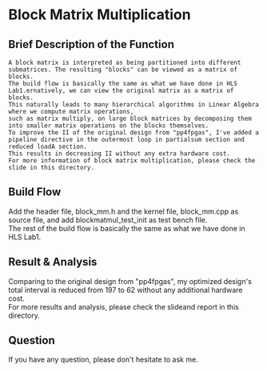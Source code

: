 Block Matrix Multiplication
===

Brief Description of the Function
---
	A block matrix is interpreted as being partitioned into different submatrices. The resulting "blocks" can be viewed as a matrix of blocks.  
	The build flow is basically the same as what we have done in HLS Lab1.ernatively, we can view the original matrix as a matrix of blocks.  
	This naturally leads to many hierarchical algorithms in Linear Algebra where we compute matrix operations,  
	such as matrix multiply, on large block matrices by decomposing them into smaller matrix operations on the blocks themselves.  
	To improve the II of the original design from "pp4fpgas", I've added a pipeline directive in the outermost loop in partialsum section and reduced loadA section. 
	This results in decreasing II without any extra hardware cost.  
	For more information of block matrix multiplication, please check the slide in this directory.  
    
Build Flow 
---
  Add the header file, block_mm.h and the kernel file, block_mm.cpp as source file, and add blockmatmul_test_init as test bench file.  
  The rest of the build flow is basically the same as what we have done in HLS Lab1.  
    
Result & Analysis  
---
  Comparing to the original design from "pp4fpgas", my optimized design's total interval is reduced from 197 to 62 without any additional hardware cost.  
  For more results and analysis, please check the slideand report in this directory.  

Question
---
If you have any question, please don't hesitate to ask me.  
